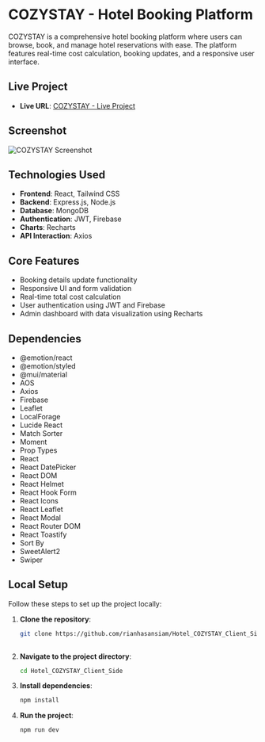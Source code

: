# COZYSTAY - Hotel Booking Platform

COZYSTAY is a comprehensive hotel booking platform where users can browse, book, and manage hotel reservations with ease. The platform features real-time cost calculation, booking updates, and a responsive user interface.

## Live Project
- **Live URL**: [COZYSTAY - Live Project](https://cozystay-hotel-booking.web.app/)

## Screenshot
![COZYSTAY Screenshot](https://rianhasansiam-64bc5.web.app/assets/assignment11-BC9pz_do.png)

## Technologies Used
- **Frontend**: React, Tailwind CSS
- **Backend**: Express.js, Node.js
- **Database**: MongoDB
- **Authentication**: JWT, Firebase
- **Charts**: Recharts
- **API Interaction**: Axios

## Core Features
- Booking details update functionality
- Responsive UI and form validation
- Real-time total cost calculation
- User authentication using JWT and Firebase
- Admin dashboard with data visualization using Recharts

## Dependencies

- @emotion/react
- @emotion/styled
- @mui/material
- AOS
- Axios
- Firebase
- Leaflet
- LocalForage
- Lucide React
- Match Sorter
- Moment
- Prop Types
- React
- React DatePicker
- React DOM
- React Helmet
- React Hook Form
- React Icons
- React Leaflet
- React Modal
- React Router DOM
- React Toastify
- Sort By
- SweetAlert2
- Swiper


## Local Setup

Follow these steps to set up the project locally:

1. **Clone the repository**:
   ```bash
   git clone https://github.com/rianhasansiam/Hotel_COZYSTAY_Client_Side.git
    
   ```



2. **Navigate to the project directory**:
   ```bash
   cd Hotel_COZYSTAY_Client_Side 
   ```


3. **Install dependencies**:
   ```bash
   npm install
   ```




4. **Run the project**:
   ```bash
   npm run dev

   ```




  

 






